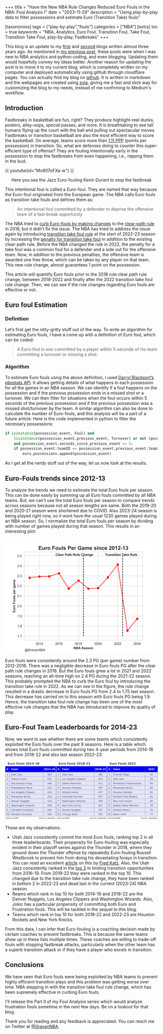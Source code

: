 +++
title = "Have the New NBA Rule Changes Reduced Euro Fouls in the NBA: Foul Analysis I"
date = "2023-11-29"
description = "Using play-by-play data to filter possessions and estimate Euro (Transition Take) fouls"

[taxonomies]
tags = ["play-by-play","fouls"]
categories = ["NBA"]
[extra]
toc = true
keywords = "NBA, Analytics, Euro Foul, Transition Foul, Take Foul, Transition Take Foul, play-by-play, Fastbreaks"
+++

This blog is an update to my [first](https://medium.com/basketballobservations/frustration-fouls-in-the-nba-4fed20ca0075) and [second](https://medium.com/basketballobservations/euro-fouls-in-the-nba-c8d8cee7a3a8) blogs written almost three years ago. As mentioned in [my previous post](https://blog.sradjoker.cc/posts/nba-sosadj/), these posts were when I was new to NBA analytics and python coding, and even blogging. Updating them would hopefully convey my ideas better. Another reason for updating the post is to move it to my current blog, which is completely written on my computer and deployed automatically using github through cloudflare pages. You can actually find my blog on [github](https://github.com/sravanpannala/blog). It is written in markdown and the webpages are created using [zola](https://www.getzola.org/), giving me a fast and slick way for customizing the blog to my needs, instead of me confirming to Medium's workflow. 

## Introduction
Fastbreaks in basketball are fun, right? They produce highlight-reel dunks, posters, alley-oops, special passes, and more. It is breathtaking to see tall humans flying up the court with the ball and pulling out spectacular moves. Fastbreaks or transition basketball are also the most efficient way to score the basketball. On average, teams score more than [1.11 PPP](https://www.nba.com/stats/teams/transition?SeasonYear=2023-24&SeasonType=Regular+Season&sort=PPP&dir=1) (points per possession) in transition. So, what are defenses doing to counter this super-efficient type of offense? They are fouling intentionally early in the possession to stop the fastbreaks from even happening, i.e., nipping them in the bud.

{{ youtube(id="Mo907oFXa-w") }}
<p style="text-align: center;">Here you see the Jazz Euro-fouling Kevin Durant to stop the fastbreak</p>


This intentional foul is called a Euro-foul. They are named that way because the Euro-foul originated from the European game. The NBA calls Euro fouls as transition take fouls and defines them as:
> An intentional foul committed by a defender to deprive the offensive team of a fast-break opportunity

The NBA tried to [curb Euro-fouls by making changes](https://official.nba.com/example-of-clear-path-rule-simplifications/) to the [clear-path rule](https://www.washingtonpost.com/news/sports/wp/2018/08/27/the-nba-is-trying-to-speed-up-the-game-again-thats-good-for-the-league-and-for-fans/) in 2018, but it didn’t fix the issue. 
The NBA has tried to address the issue again by introducing [transition take foul rule](https://www.nba.com/news/nba-board-of-governors-approves-heightened-penalty-for-transition-take-foul) at the start of 2022-23 season by increasing the [penalty for transition take foul](https://www.sportingnews.com/us/nba/news/take-foul-transition-rule-penalties-clear-path-nba/wmsl3amguhycebagau4mmd5i) in addition to the existing clear-path rule.
Before the NBA changed the rule in 2022, the penalty for a take foul was a common foul for a defender and a side out for the offensive team. Now, in addition to the previous penalties, the offensive team is awarded one free throw, which can be taken by any player on that team. This new rule change, almost guarantees 1 point on the possession. 

This article will quantify Euro fouls prior to the 2018 rule clear path rule change, between 2018-2022 and finally after the 2022 transition take foul rule change. Then, we can see if the rule changes regarding Euro fouls are effective or not.


## Euro foul Estimation
### Definition
Let’s first get the nitty-gritty stuff out of the way. To write an algorithm for estimating Euro fouls, I have a come up with a definition of Euro foul, which can be coded:

>A Euro-foul is one committed by a player within 5 seconds of his team committing a turnover or missing a shot.

### Algorithm
To estimate Euro fouls using the above definition, I used [Darryl Blackport’s](https://twitter.com/bballport) [pbpstats API](https://pbpstats.readthedocs.io/en/latest/). It allows getting details of what happens in each possession for all the games in an NBA season. We can identify if a foul happens on the possession and if the previous possession ends in a missed shot or a turnover. We can then filter for situations when the foul occurs within 5 seconds of the previous possession and if the previous possession was a missed shot/turnover by the team. A similar algorithm can also be done to calculate the number of Euro-fouls, and this analysis will be a part of a future article. Here is the code implemented in python to filter the necessary possessions:

```python
if isinstance(possession_event, Foul) and 
    (isinstance(possession_event.previous_event, Turnover) or not (possession_event.previous_event, FieldGoal)) 
    and possession_event.seconds_since_previous_event <= 5:
    if possession_event.teamID == possession_event.previous_event.teamID:
        euro_possessions.append(possession_event)
```

As I get all the nerdy stuff out of the way, let us now look at the results.

## Euro-Fouls trends since 2012-13

To analyze the trends we need to estimate the total Euro fouls per season. This can be done easily by summing up all Euro fouls committed by all NBA teams. But, we can't use the total Euro fouls per season to compare trends across seasons because not all season lengths are same. Both the 2019-20 and 2020-21 season were shortened due to COVID. Also 2023-24 season is being played right now, so it wont have the usual 1230 games played during an NBA season. So, I normalize the total Euro fouls per season by dividing with number of games played during that season. This results in an interesting plot:

 ![Euro Fouls Per Game](./nba_euro_1.png)

Euro fouls were consistently around the 2.3 PG (per game) number from 2012-2016. There was a negligible decrease in Euro fouls PG after the clear path rule changes in 2018. But the Euro fouls grew a lot in 2021 and 2022 seasons, reaching an all-time high on 2.4 PG during the 2021-22 season. This probably prompted the NBA to curb the Euro foul by introducing the transition take rule in 2022. As we can see in the figure, the rule change resulted in a drastic decrease in Euro fouls PG from 2.4 to 1.75 last season. This decrease has carried on to this season with Euro fouls PG being 1.9. Hence, the transition take foul rule change has been one of the most effective rule changes that the NBA has introduced to improve its quality of play.

## Euro-Foul Team Leaderboards for 2014-23
Now, we want to see whether there are some teams which consistently exploited the Euro fouls over the past 9 seasons.
Here is a table which shows total Euro fouls committed during two 4-year periods from 2014-18 and from 2018-22 and also last season 2022-23:

![Euro Fouls Team Leaderboards](./nba_euro_2.png)

These are my observations:
- Utah Jazz consistently commit the most Euro fouls, ranking top 2 in all three leaderboards. Their propensity for Euro-fouling was especially evident in their playoff series against the Thunder in 2018, where they ground down the Thunder offense by repeatedly Euro-fouling Russell Westbrook to prevent him from doing his devastating forays in transition. You can read an excellent [article](https://www.normantranscript.com/oklahoma/jazz-trying-to-win-on-the-margins-by-euro-fouling-thunder/article_5e1ce470-44e8-11e8-a6a8-9f78181fe172.html) on this by [Fred Katz](http://twitter.com/FredKatz). Also, the Utah Jazz consistently ranked in the [top 3](https://www.nba.com/stats/teams/transition?sort=POSS_PCT&dir=-1&SeasonType=Regular+Season&TypeGrouping=defensive&SeasonYear=2018-19) in limiting transition opportunities from 2016-19. From 2019-22 they were ranked in the top 10. This changed due to the transition take rule change, they have been ranked in bottom 2 in 2022-23 and dead last in the current (2023-24) NBA season.
- Reams which rank in top 10 for both 2014-19 and 2018-22 are the Denver Nuggets, Los Angeles Clippers and Washington Wizards. Also, Jokic has a particular propensity of committing both Euro and Frustration fouls. This will be tackled in the sequel to this blog.
- Teams which rank in top 10 for both 2018-22 and 2022-23 are Houston Rockets and New York Knicks. 

From this data, I can infer that Euro-fouling is a coaching decision made by certain coaches to prevent fastbreaks. This is because the same teams show up in these lists multiple times. These coaches are willing to trade-off fouls with stopping fastbreak attacks, particularly when the other team has a superb transition attack or if they have a player who excels in transition.


## Conclusions
We have seen that Euro fouls were being exploited by NBA teams to prevent highly efficient transition plays and this problem was getting worse over time. NBA stepping in with the transition take foul rule change, which has been supremely effective in curbing Euro fouls. 

I'll release the Part II of my Foul Analysis series which would analyze frustration fouls sometime in the next few days. Be on a lookout for that blog. 

Thank you for reading and any feedback is appreciated. You can reach me on Twitter at [@SravanNBA](https://twitter.com/SravanNBA).